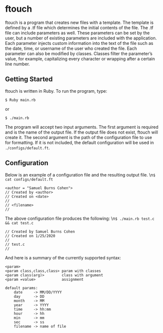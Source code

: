# ftouch

ftouch is a program that creates new files with a template. The template is defined by a .tf file which determines the initial contents of the file. The .tf file can include parameters as well. These parameters can be set by the user, but a number of existing parameters are included with the application. Each parameter injects custom information into the text of the file such as the date, time, or username of the user who created the file. Each parameter can also be modified by classes. Classes filter the parameter’s value, for example, capitalizing every character or wrapping after a certain line number. 

## Getting Started

ftouch is written in Ruby. To run the program, type:
```
$ Ruby main.rb 
```
or
```
$ ./main.rb
```
The program will accept two input arguments. The first argument is required and is the name of the output file. If the output file does not exist, ftouch will create it. The second argument is the path of the configuration file to use for formatting. If it is not included, the default configuration will be used in `./configs/default.ft`.

## Configuration
Below is an example of a configuration file and the resulting output file.
\n`$ cat configs/default.ft`
```
<author = "Samuel Burns Cohen">
// Created by <author>
// Created on <date>
//
// <filename>
// 
```
The above configuration file produces the following:
\n`$ ./main.rb test.c && cat test.c`
```
// Created by Samuel Burns Cohen
// Created on 1/25/2020
//
// test.c
//
```
And here is a summary of the currently supported syntax:
```
<param>
<param class,class,class> param with classes
<param class(arg)>        class with argument
<param =value>            assignment

default params:
    date     -> MM/DD/YYYY
    day      -> DD
    month    -> MM
    year     -> YYYY
    time     -> hh:mm
    hour     -> hh
    min      -> mm
    sec      -> ss
    filename -> name of file
```